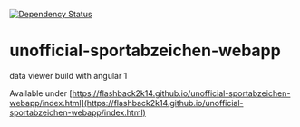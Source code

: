 [![Dependency Status](https://dependencyci.com/github/flashback2k14/unofficial-sportabzeichen-webapp/badge)](https://dependencyci.com/github/flashback2k14/unofficial-sportabzeichen-webapp)

# unofficial-sportabzeichen-webapp
data viewer build with angular 1

Available under [https://flashback2k14.github.io/unofficial-sportabzeichen-webapp/index.html](https://flashback2k14.github.io/unofficial-sportabzeichen-webapp/index.html)
